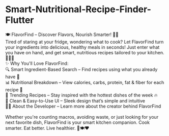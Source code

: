 # Smart-Nutritional-Recipe-Finder-Flutter
🍽️ FlavorFind – Discover Flavors, Nourish Smarter! 🥦📱
<br>
Tired of staring at your fridge, wondering what to cook? Let FlavorFind turn your ingredients into delicious, healthy meals in seconds! Just enter what you have on hand, and get smart, nutritious recipes tailored to your kitchen. 🥕🍅🥩
<br>
✨ Why You'll Love FlavorFind:
<br>
  🔍 Smart Ingredient-Based Search – Find recipes using what you already have 🧠
  <br>
  📊 Nutritional Breakdown – View calories, carbs, protein, fat & fiber for each recipe 💪
  <br>
  🌟 Trending Recipes – Stay inspired with the hottest dishes of the week 🔥
  <br>
  🧼 Clean & Easy-to-Use UI – Sleek design that’s simple and intuitive
  <br>
  👨‍💻 About the Developer – Learn more about the creator behind FlavorFind
<br><br>
Whether you're counting macros, avoiding waste, or just looking for your next favorite dish, FlavorFind is your smart kitchen companion. Cook smarter. Eat better. Live healthier. 🥗🍽️❤️
